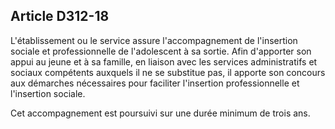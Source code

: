 ## Article D312-18

L'établissement ou le service assure l'accompagnement de l'insertion sociale et professionnelle de
l'adolescent à sa sortie. Afin d'apporter son appui au jeune et à sa famille, en liaison avec les services
administratifs et sociaux compétents auxquels il ne se substitue pas, il apporte son concours aux démarches
nécessaires pour faciliter l'insertion professionnelle et l'insertion sociale.

Cet accompagnement est poursuivi sur une durée minimum de trois ans.

